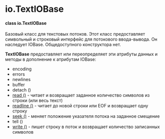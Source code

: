 # io.TextIOBase

#### class io.TextIOBase

Базовый класс для текстовых потоков. Этот класс предоставляет символьный и строковый интерфейс для потокового ввода-вывода. Он наследует IOBase. Общедоступного конструктора нет.

**TextIOBase** предоставляет или переопределяет эти атрибуты данных и методы в дополнение к атрибутам IOBase:

* encoding
* errors
* newlines
* buffer
* detach \(\)
* [read \(\)](io.textiobase.read.md) - читает и возвращает заданное количество символов из строки \(или весь текст\)
* [readline \(\)](https://treasuremaster.gitbook.io/python-docs/obshie-sluzhby-operacionnoi-sistemy/io/io.textiobase/io.textiobase.readline) - читает до новой строки или EOF и возвращает одну строку
* [seek \(\)](io.textiobase.seek.md) - меняет положение указателя потока на заданное смещение
* tell \(\)
* [write \(\)](https://treasuremaster.gitbook.io/python-docs/obshie-sluzhby-operacionnoi-sistemy/io/io.textiobase/io.textiobase.write) - пишет строку в поток и возвращает количество записанных символов

